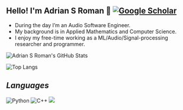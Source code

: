 ## Hello! I'm Adrian S Roman 🚀 [![Google Scholar](https://img.shields.io/badge/Google%20Scholar-Profile-blue)](https://scholar.google.com/citations?user=sn410mIAAAAJ&hl=en)

- During the day I’m an Audio Software Engineer.
- My background is in Applied Mathematics and Computer Science.
- I enjoy my free-time working as a ML/Audio/Signal-processing researcher and programmer.

![Adrian S Roman's GitHub Stats](https://github-readme-stats.vercel.app/api?username=adrianSRoman&show_icons=true&theme=onedark&count_private=true)

![Top Langs](https://github-readme-stats.vercel.app/api/top-langs/?username=adrianSRoman&layout=compact&theme=onedark&count_private=true)


## _Languages_

![Python](https://img.shields.io/badge/python-3670A0?style=for-the-badge&logo=python&logoColor=ffdd54)
![C++](https://img.shields.io/badge/c++-%2300599C.svg?style=for-the-badge&logo=c%2B%2B&logoColor=white)
![](https://komarev.com/ghpvc/?username=adrianSRoman)
